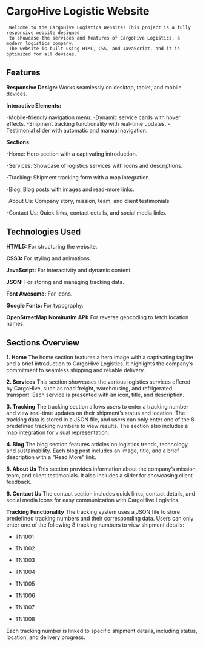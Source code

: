 
# CargoHive Logistic Website

     Welcome to the CargoHive Logistics Website! This project is a fully responsive website designed 
     to showcase the services and features of CargoHive Logistics, a modern logistics company. 
     The website is built using HTML, CSS, and JavaScript, and it is optimized for all devices.



## Features

**Responsive Design:** Works seamlessly on desktop, tablet, and mobile devices.

**Interactive Elements:**

-Mobile-friendly navigation menu.
-Dynamic service cards with hover effects.
-Shipment tracking functionality with real-time updates.
-Testimonial slider with automatic and manual navigation.

**Sections:**

-Home: Hero section with a captivating introduction.

-Services: Showcase of logistics services with icons and descriptions.

-Tracking: Shipment tracking form with a map integration.

-Blog: Blog posts with images and read-more links.

-About Us: Company story, mission, team, and client testimonials.

-Contact Us: Quick links, contact details, and social media links.



## Technologies Used

**HTML5:** For structuring the website.

**CSS3:** For styling and animations.

**JavaScript:** For interactivity and dynamic content.

**JSON:** For storing and managing tracking data.
 
**Font Awesome:** For icons.

**Google Fonts:** For typography.

**OpenStreetMap Nominatim API:** For reverse geocoding to fetch location names.

## Sections Overview
**1. Home**
The home section features a hero image with a captivating tagline and a brief introduction to CargoHive Logistics. It highlights the company’s commitment to seamless shipping and reliable delivery.

**2. Services**
This section showcases the various logistics services offered by CargoHive, such as road freight, warehousing, and refrigerated transport. Each service is presented with an icon, title, and description.

**3. Tracking**
The tracking section allows users to enter a tracking number and view real-time updates on their shipment’s status and location. The tracking data is stored in a JSON file, and users can only enter one of the 8 predefined tracking numbers to view results. The section also includes a map integration for visual representation.

**4. Blog**
The blog section features articles on logistics trends, technology, and sustainability. Each blog post includes an image, title, and a brief description with a "Read More" link.

**5. About Us**
This section provides information about the company’s mission, team, and client testimonials. It also includes a slider for showcasing client feedback.

**6. Contact Us**
The contact section includes quick links, contact details, and social media icons for easy communication with CargoHive Logistics.

**Tracking Functionality**
The tracking system uses a JSON file to store predefined tracking numbers and their corresponding data. Users can only enter one of the following 8 tracking numbers to view shipment details:

- TN1001

- TN1002

- TN1003

- TN1004

- TN1005

- TN1006

- TN1007

- TN1008

Each tracking number is linked to specific shipment details, including status, location, and delivery progress.


